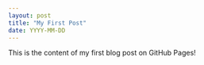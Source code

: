 ```yaml
---
layout: post
title: "My First Post"
date: YYYY-MM-DD
---
```

This is the content of my first blog post on GitHub Pages!
